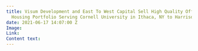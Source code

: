 ```yaml
---
title: Visum Development and East To West Capital Sell High Quality Off-Campus Student
  Housing Portfolio Serving Cornell University in Ithaca, NY to Harrison Street
date: 2021-06-17 14:07:00 Z
Image: 
Link: 
Content text: 
---
```


